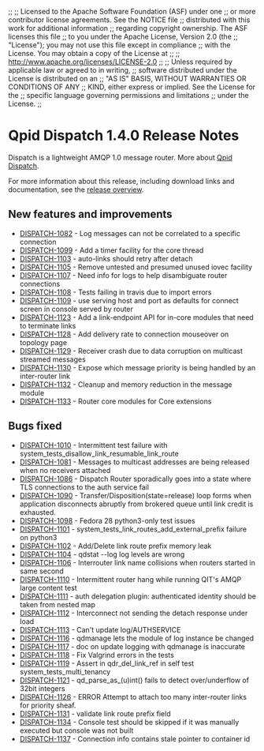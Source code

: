 ;;
;; Licensed to the Apache Software Foundation (ASF) under one
;; or more contributor license agreements.  See the NOTICE file
;; distributed with this work for additional information
;; regarding copyright ownership.  The ASF licenses this file
;; to you under the Apache License, Version 2.0 (the
;; "License"); you may not use this file except in compliance
;; with the License.  You may obtain a copy of the License at
;; 
;;   http://www.apache.org/licenses/LICENSE-2.0
;; 
;; Unless required by applicable law or agreed to in writing,
;; software distributed under the License is distributed on an
;; "AS IS" BASIS, WITHOUT WARRANTIES OR CONDITIONS OF ANY
;; KIND, either express or implied.  See the License for the
;; specific language governing permissions and limitations
;; under the License.
;;

# Qpid Dispatch 1.4.0 Release Notes

Dispatch is a lightweight AMQP 1.0 message router. More about
[Qpid
Dispatch]({{site_url}}/components/dispatch-router/index.html).

For more information about this release, including download links and
documentation, see the [release overview](index.html).


## New features and improvements

 - [DISPATCH-1082](https://issues.apache.org/jira/browse/DISPATCH-1082) - Log messages can not be correlated to a specific connection
 - [DISPATCH-1099](https://issues.apache.org/jira/browse/DISPATCH-1099) - Add a timer facility for the core thread
 - [DISPATCH-1103](https://issues.apache.org/jira/browse/DISPATCH-1103) - auto-links should retry after detach
 - [DISPATCH-1105](https://issues.apache.org/jira/browse/DISPATCH-1105) - Remove untested and presumed unused iovec facility
 - [DISPATCH-1107](https://issues.apache.org/jira/browse/DISPATCH-1107) - Need info for logs to help disambiguate router connections
 - [DISPATCH-1108](https://issues.apache.org/jira/browse/DISPATCH-1108) - Tests failing in travis due to import errors
 - [DISPATCH-1109](https://issues.apache.org/jira/browse/DISPATCH-1109) - use serving host and port as defaults for connect screen in console served by router
 - [DISPATCH-1123](https://issues.apache.org/jira/browse/DISPATCH-1123) - Add a link-endpoint API for in-core modules that need to terminate links
 - [DISPATCH-1128](https://issues.apache.org/jira/browse/DISPATCH-1128) - Add delivery rate to connection mouseover on topology page
 - [DISPATCH-1129](https://issues.apache.org/jira/browse/DISPATCH-1129) - Receiver crash due to data corruption on multicast streamed messages
 - [DISPATCH-1130](https://issues.apache.org/jira/browse/DISPATCH-1130) - Expose which message priority is being handled by an inter-router link
 - [DISPATCH-1132](https://issues.apache.org/jira/browse/DISPATCH-1132) - Cleanup and memory reduction in the message module
 - [DISPATCH-1133](https://issues.apache.org/jira/browse/DISPATCH-1133) - Router core modules for Core extensions

## Bugs fixed

 - [DISPATCH-1010](https://issues.apache.org/jira/browse/DISPATCH-1010) - Intermittent test failure with system_tests_disallow_link_resumable_link_route
 - [DISPATCH-1081](https://issues.apache.org/jira/browse/DISPATCH-1081) - Messages to multicast addresses are being released when no receivers attached
 - [DISPATCH-1086](https://issues.apache.org/jira/browse/DISPATCH-1086) - Dispatch Router sporadically goes into a state where TLS connections to the auth service fail
 - [DISPATCH-1090](https://issues.apache.org/jira/browse/DISPATCH-1090) - Transfer/Disposition(state=release) loop forms when application disconnects abruptly from brokered queue until link credit is exhausted.
 - [DISPATCH-1098](https://issues.apache.org/jira/browse/DISPATCH-1098) - Fedora 28 python3-only test issues
 - [DISPATCH-1101](https://issues.apache.org/jira/browse/DISPATCH-1101) - system_tests_link_routes_add_external_prefix failure on python3
 - [DISPATCH-1102](https://issues.apache.org/jira/browse/DISPATCH-1102) - Add/Delete link route prefix memory leak
 - [DISPATCH-1104](https://issues.apache.org/jira/browse/DISPATCH-1104) - qdstat --log log levels are wrong
 - [DISPATCH-1106](https://issues.apache.org/jira/browse/DISPATCH-1106) - Interrouter link name collisions when routers started in same second
 - [DISPATCH-1110](https://issues.apache.org/jira/browse/DISPATCH-1110) - Intermittent router hang while running QIT's AMQP large content test
 - [DISPATCH-1111](https://issues.apache.org/jira/browse/DISPATCH-1111) - auth delegation plugin: authenticated identity should be taken from nested map
 - [DISPATCH-1112](https://issues.apache.org/jira/browse/DISPATCH-1112) - Interconnect not sending the detach response under load
 - [DISPATCH-1113](https://issues.apache.org/jira/browse/DISPATCH-1113) - Can't update log/AUTHSERVICE
 - [DISPATCH-1116](https://issues.apache.org/jira/browse/DISPATCH-1116) - qdmanage lets the module of log instance be changed
 - [DISPATCH-1117](https://issues.apache.org/jira/browse/DISPATCH-1117) - doc on update logging with qdmanage is inaccurate
 - [DISPATCH-1118](https://issues.apache.org/jira/browse/DISPATCH-1118) - Fix Valgrind errors in the tests
 - [DISPATCH-1119](https://issues.apache.org/jira/browse/DISPATCH-1119) - Assert in qdr_del_link_ref in self test system_tests_multi_tenancy
 - [DISPATCH-1121](https://issues.apache.org/jira/browse/DISPATCH-1121) - qd_parse_as_(u)int() fails to detect over/underflow of 32bit integers
 - [DISPATCH-1126](https://issues.apache.org/jira/browse/DISPATCH-1126) - ERROR Attempt to attach too many inter-router links for priority sheaf.
 - [DISPATCH-1131](https://issues.apache.org/jira/browse/DISPATCH-1131) - validate link route prefix field
 - [DISPATCH-1134](https://issues.apache.org/jira/browse/DISPATCH-1134) - Console test should be skipped if it was manually executed but console was not built
 - [DISPATCH-1137](https://issues.apache.org/jira/browse/DISPATCH-1137) - Connection info contains stale pointer to container id